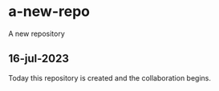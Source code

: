 # a-new-repo
A new repository

## 16-jul-2023
Today this repository is created and the collaboration begins.
